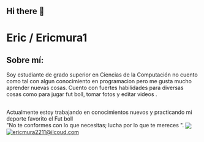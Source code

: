 ## Hi there 👋
<h1> Eric / Ericmura1</h1>

<h2 align="left">Sobre mí:</h2>
<p>Soy estudiante de grado superior en Ciencias de la Computación no cuento como tal con algun conocimiento en programacion pero me gusta mucho aprender nuevas cosas. Cuento con fuertes habilidades para diversas cosas como para jugar fut boll, tomar fotos y editar videos .</p>
<h2></h2>

<p>Actualmente  estoy trabajando en conocimientos nuevos  y practicando mi deporte favorito el Fut boll <br>
"No te conformes con lo que necesitas; lucha por lo que te mereces ".
  <a href="https://www.tiktok.com/@ericmura2211?_t=8pckuoGWh6b&_r=1">
  <img align="center" src="https://img.shields.io/badge/Instagram-000000?style=for-the-badge&logo=instagram&logoColor=white" 
  <img align="center" src="https://img.shields.io/badge/Instagram-000000?style=for-the
<a href="https://www.tiktok.com/@ericmura2211?_t=8pckuoGWh6b&_r=1" target="_blank">
  <img align="center" src="https://img.shields.io/badge/Gmail-000000?style=for-the-badge&logo=gmail&logoColor=white" alt="ericmura2211@ilcoud.com" />
</a>

